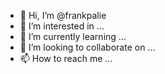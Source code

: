 - 👋 Hi, I’m @frankpalie
- 👀 I’m interested in ...
- 🌱 I’m currently learning ...
- 💞️ I’m looking to collaborate on ...
- 📫 How to reach me ...

<!---
frankpalie/frankpalie is a ✨ special ✨ repository because its `README.md` (this file) appears on your GitHub profile.
You can click the Preview link to take a look at your changes.
--->
